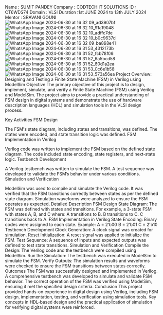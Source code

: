 Name : SUMIT PANDEY Company : CODTECH IT SOLUTIONS ID : CT6WDS74 Domain : VLSI Duration :1st JUNE 2024 to 13th JULY 2024 Mentor : SRAVANI GOUNI
![WhatsApp Image 2024-06-30 at 16 32 09_ad3907bf](https://github.com/sumitpandey100/codtech-task1/assets/174246328/dad6c08e-3f93-4468-8bf5-949cc2ac2c6b)
![WhatsApp Image 2024-06-30 at 16 32 10_91a19048](https://github.com/sumitpandey100/codtech-task1/assets/174246328/5f9eaace-9dc2-4d9a-b50f-edb55ebbce25)
![WhatsApp Image 2024-06-30 at 16 32 10_adffc7de](https://github.com/sumitpandey100/codtech-task1/assets/174246328/c595a0ab-3b59-4bd6-bd13-651484e9e966)
![WhatsApp Image 2024-06-30 at 16 32 10_b0c9637d](https://github.com/sumitpandey100/codtech-task1/assets/174246328/ec68ba51-3fde-4876-99cc-51a6e08fc77f)
![WhatsApp Image 2024-06-30 at 16 32 09_ba898e41](https://github.com/sumitpandey100/codtech-task1/assets/174246328/20de066a-ede1-439f-a984-c787f889fa8a)
![WhatsApp Image 2024-06-30 at 16 31 53_4312173b](https://github.com/sumitpandey100/codtech-task1/assets/174246328/c00a7b84-3a31-4175-8ce7-7dba5a7fd68e)
![WhatsApp Image 2024-06-30 at 16 31 52_fcb78f06](https://github.com/sumitpandey100/codtech-task1/assets/174246328/92fb25bb-044d-41db-a977-dfc5119d5fe4)
![WhatsApp Image 2024-06-30 at 16 31 52_6a5bcd58](https://github.com/sumitpandey100/codtech-task1/assets/174246328/55a5ac41-4b2a-4b62-9647-364abc9f8810)
![WhatsApp Image 2024-06-30 at 16 31 52_60d1a2ea](https://github.com/sumitpandey100/codtech-task1/assets/174246328/dc798fae-cd88-445f-ac29-ac111fdc3eac)
![WhatsApp Image 2024-06-30 at 16 31 53_0c6e1b58](https://github.com/sumitpandey100/codtech-task1/assets/174246328/dfeb4fdb-da3e-4113-b1ea-ce327b049788)
![WhatsApp Image 2024-06-30 at 16 31 53_573a56ea](https://github.com/sumitpandey100/codtech-task1/assets/174246328/40cdbfe8-7ccc-4efe-8509-3c9a30510a51)
Project Overview: Designing and Testing a Finite State Machine (FSM) in Verilog using ModelSim
Objective
The primary objective of this project is to design, implement, simulate, and verify a Finite State Machine (FSM) using Verilog and ModelSim. The project aims to provide a practical understanding of FSM design in digital systems and demonstrate the use of hardware description languages (HDL) and simulation tools in the VLSI design process.

Key Activities
FSM Design

The FSM's state diagram, including states and transitions, was defined.
The states were encoded, and state transition logic was defined.
FSM Implementation in Verilog

Verilog code was written to implement the FSM based on the defined state diagram.
The code included state encoding, state registers, and next-state logic.
Testbench Development

A Verilog testbench was written to simulate the FSM.
A test sequence was developed to validate the FSM’s behavior under various conditions.
Simulation and Verification

ModelSim was used to compile and simulate the Verilog code.
It was verified that the FSM transitions correctly between states as per the defined state diagram.
Simulation waveforms were analyzed to ensure the FSM operates as expected.
Detailed Description
FSM Design
State Diagram: The FSM was defined with states and transitions. For example, a 3-state FSM with states A, B, and C where:
A transitions to B.
B transitions to C.
C transitions back to A.
FSM Implementation in Verilog
State Encoding: Binary codes were assigned to each state. Example:
A = 2'b00
B = 2'b01
C = 2'b10
Testbench Development
Clock Generation: A clock signal was created for simulation.
Reset Initialization: A reset signal was applied to initialize the FSM.
Test Sequence: A sequence of inputs and expected outputs was defined to test state transitions.
Simulation and Verification
Compile the Design: The Verilog code and the testbench were compiled using ModelSim.
Run the Simulation: The testbench was executed in ModelSim to simulate the FSM.
Verify Outputs: The simulation results and waveforms were checked to ensure the FSM transitions between states correctly.
Outcomes
The FSM was successfully designed and implemented in Verilog.
A comprehensive testbench was developed to simulate and validate FSM behavior.
The correct operation of the FSM was verified using ModelSim, ensuring it met the specified design criteria.
Conclusion
This project provided hands-on experience in digital design using Verilog, including FSM design, implementation, testing, and verification using simulation tools. Key concepts in HDL-based design and the practical application of simulation for verifying digital systems were reinforced.
